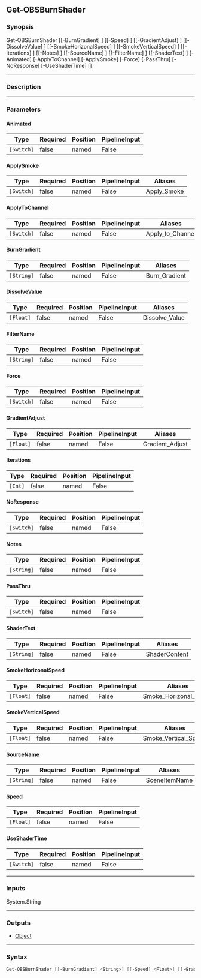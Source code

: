 Get-OBSBurnShader
-----------------

### Synopsis
Get-OBSBurnShader [[-BurnGradient] <string>] [[-Speed] <float>] [[-GradientAdjust] <float>] [[-DissolveValue] <float>] [[-SmokeHorizonalSpeed] <float>] [[-SmokeVerticalSpeed] <float>] [[-Iterations] <int>] [[-Notes] <string>] [[-SourceName] <string>] [[-FilterName] <string>] [[-ShaderText] <string>] [-Animated] [-ApplyToChannel] [-ApplySmoke] [-Force] [-PassThru] [-NoResponse] [-UseShaderTime] [<CommonParameters>]

---

### Description

---

### Parameters
#### **Animated**

|Type      |Required|Position|PipelineInput|
|----------|--------|--------|-------------|
|`[Switch]`|false   |named   |False        |

#### **ApplySmoke**

|Type      |Required|Position|PipelineInput|Aliases    |
|----------|--------|--------|-------------|-----------|
|`[Switch]`|false   |named   |False        |Apply_Smoke|

#### **ApplyToChannel**

|Type      |Required|Position|PipelineInput|Aliases         |
|----------|--------|--------|-------------|----------------|
|`[Switch]`|false   |named   |False        |Apply_to_Channel|

#### **BurnGradient**

|Type      |Required|Position|PipelineInput|Aliases      |
|----------|--------|--------|-------------|-------------|
|`[String]`|false   |named   |False        |Burn_Gradient|

#### **DissolveValue**

|Type     |Required|Position|PipelineInput|Aliases       |
|---------|--------|--------|-------------|--------------|
|`[Float]`|false   |named   |False        |Dissolve_Value|

#### **FilterName**

|Type      |Required|Position|PipelineInput|
|----------|--------|--------|-------------|
|`[String]`|false   |named   |False        |

#### **Force**

|Type      |Required|Position|PipelineInput|
|----------|--------|--------|-------------|
|`[Switch]`|false   |named   |False        |

#### **GradientAdjust**

|Type     |Required|Position|PipelineInput|Aliases        |
|---------|--------|--------|-------------|---------------|
|`[Float]`|false   |named   |False        |Gradient_Adjust|

#### **Iterations**

|Type   |Required|Position|PipelineInput|
|-------|--------|--------|-------------|
|`[Int]`|false   |named   |False        |

#### **NoResponse**

|Type      |Required|Position|PipelineInput|
|----------|--------|--------|-------------|
|`[Switch]`|false   |named   |False        |

#### **Notes**

|Type      |Required|Position|PipelineInput|
|----------|--------|--------|-------------|
|`[String]`|false   |named   |False        |

#### **PassThru**

|Type      |Required|Position|PipelineInput|
|----------|--------|--------|-------------|
|`[Switch]`|false   |named   |False        |

#### **ShaderText**

|Type      |Required|Position|PipelineInput|Aliases      |
|----------|--------|--------|-------------|-------------|
|`[String]`|false   |named   |False        |ShaderContent|

#### **SmokeHorizonalSpeed**

|Type     |Required|Position|PipelineInput|Aliases              |
|---------|--------|--------|-------------|---------------------|
|`[Float]`|false   |named   |False        |Smoke_Horizonal_Speed|

#### **SmokeVerticalSpeed**

|Type     |Required|Position|PipelineInput|Aliases             |
|---------|--------|--------|-------------|--------------------|
|`[Float]`|false   |named   |False        |Smoke_Vertical_Speed|

#### **SourceName**

|Type      |Required|Position|PipelineInput|Aliases      |
|----------|--------|--------|-------------|-------------|
|`[String]`|false   |named   |False        |SceneItemName|

#### **Speed**

|Type     |Required|Position|PipelineInput|
|---------|--------|--------|-------------|
|`[Float]`|false   |named   |False        |

#### **UseShaderTime**

|Type      |Required|Position|PipelineInput|
|----------|--------|--------|-------------|
|`[Switch]`|false   |named   |False        |

---

### Inputs
System.String

---

### Outputs
* [Object](https://learn.microsoft.com/en-us/dotnet/api/System.Object)

---

### Syntax
```PowerShell
Get-OBSBurnShader [[-BurnGradient] <String>] [[-Speed] <Float>] [[-GradientAdjust] <Float>] [[-DissolveValue] <Float>] [-Animated <Switch>] [-ApplyToChannel <Switch>] [-ApplySmoke <Switch>] [[-SmokeHorizonalSpeed] <Float>] [[-SmokeVerticalSpeed] <Float>] [[-Iterations] <Int>] [[-Notes] <String>] [[-SourceName] <String>] [[-FilterName] <String>] [[-ShaderText] <String>] [-Force <Switch>] [-PassThru <Switch>] [-NoResponse <Switch>] [-UseShaderTime <Switch>] [<CommonParameters>]
```
